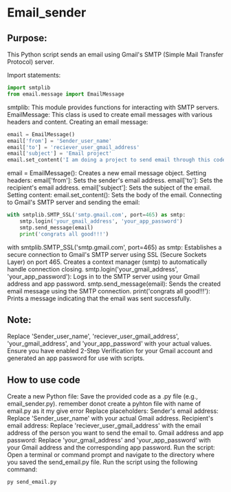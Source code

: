 # Email_sender
## Purpose:
This Python script sends an email using Gmail's SMTP (Simple Mail Transfer Protocol) server.

Import statements:

~~~Python
import smtplib
from email.message import EmailMessage
~~~
smtplib: This module provides functions for interacting with SMTP servers.
EmailMessage: This class is used to create email messages with various headers and content.
Creating an email message:

~~~Python
email = EmailMessage()
email['from'] = 'Sender_user_name'
email['to'] = 'reciever_user_gmail_address'
email['subject'] = 'Email project'
email.set_content('I am doing a project to send email through this code without using the browser')
~~~
email = EmailMessage(): Creates a new email message object.
Setting headers:
email['from']: Sets the sender's email address.
email['to']: Sets the recipient's email address.
email['subject']: Sets the subject of the email.
Setting content:
email.set_content(): Sets the body of the email.
Connecting to Gmail's SMTP server and sending the email:

~~~Python
with smtplib.SMTP_SSL('smtp.gmail.com', port=465) as smtp:
    smtp.login('your_gmail_address', 'your_app_password')
    smtp.send_message(email)
    print('congrats all good!!!')
~~~
with smtplib.SMTP_SSL('smtp.gmail.com', port=465) as smtp:
Establishes a secure connection to Gmail's SMTP server using SSL (Secure Sockets Layer) on port 465.
Creates a context manager (smtp) to automatically handle connection closing.
smtp.login('your_gmail_address', 'your_app_password'):
Logs in to the SMTP server using your Gmail address and app password.
smtp.send_message(email):
Sends the created email message using the SMTP connection.
print('congrats all good!!!'):
Prints a message indicating that the email was sent successfully.
## Note:

Replace 'Sender_user_name', 'reciever_user_gmail_address', 'your_gmail_address', and 'your_app_password' with your actual values.
Ensure you have enabled 2-Step Verification for your Gmail account and generated an app password for use with scripts.
## How to use code

Create a new Python file: Save the provided code as a .py file (e.g., email_sender.py).
remember donot create a pyhton file with name of email.py as it my give error
Replace placeholders:
Sender's email address: Replace 'Sender_user_name' with your actual Gmail address.
Recipient's email address: Replace 'reciever_user_gmail_address' with the email address of the person you want to send the email to.
Gmail address and app password: Replace 'your_gmail_address' and 'your_app_password' with your Gmail address and the corresponding app password.
Run the script:
Open a terminal or command prompt and navigate to the directory where you saved the send_email.py file.
Run the script using the following command:
~~~Bash
py send_email.py
~~~





